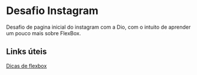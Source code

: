 # Desafio Instagram
Desafio de pagina inicial do instagram com a Dio, com o intuito de aprender um pouco mais sobre FlexBox.
## Links úteis
[Dicas de flexbox](https://css-tricks.com/snippets/css/a-guide-to-flexbox/)
